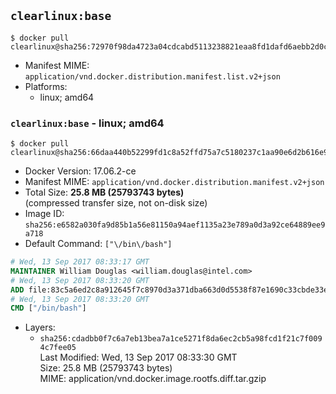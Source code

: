 ## `clearlinux:base`

```console
$ docker pull clearlinux@sha256:72970f98da4723a04cdcabd5113238821eaa8fd1dafd6aebb2d0c3977cf595b3
```

-	Manifest MIME: `application/vnd.docker.distribution.manifest.list.v2+json`
-	Platforms:
	-	linux; amd64

### `clearlinux:base` - linux; amd64

```console
$ docker pull clearlinux@sha256:66daa440b52299fd1c8a52ffd75a7c5180237c1aa90e6d2b616e9f460d45a2f2
```

-	Docker Version: 17.06.2-ce
-	Manifest MIME: `application/vnd.docker.distribution.manifest.v2+json`
-	Total Size: **25.8 MB (25793743 bytes)**  
	(compressed transfer size, not on-disk size)
-	Image ID: `sha256:e6582a030fa9d85b1a56e81150a94aef1135a23e789a0d3a92ce64889ee9a718`
-	Default Command: `["\/bin\/bash"]`

```dockerfile
# Wed, 13 Sep 2017 08:33:17 GMT
MAINTAINER William Douglas <william.douglas@intel.com>
# Wed, 13 Sep 2017 08:33:20 GMT
ADD file:83c5a6ed2c8a912645f7c8970d3a371dba663d0d5538f87e1690c33cbde33e65 in / 
# Wed, 13 Sep 2017 08:33:20 GMT
CMD ["/bin/bash"]
```

-	Layers:
	-	`sha256:cdadbb0f7c6a7eb13bea7a1ce5271f8da6ec2cb5a98fcd1f21c7f0094c7fee05`  
		Last Modified: Wed, 13 Sep 2017 08:33:30 GMT  
		Size: 25.8 MB (25793743 bytes)  
		MIME: application/vnd.docker.image.rootfs.diff.tar.gzip
